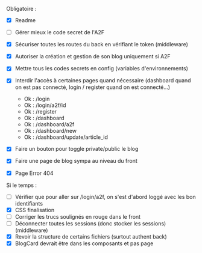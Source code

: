 Obligatoire :  
- [X] Readme
- [ ] Gérer mieux le code secret de l'A2F
- [X] Sécuriser toutes les routes du back en vérifiant le token (middleware)
- [X] Autoriser la création et gestion de son blog uniquement si A2F
- [x] Mettre tous les codes secrets en config (variables d'environnements)
- [x] Interdir l'accès à certaines pages quand nécessaire (dashboard quand on est pas connecté, login / register quand on est connecté...)  
    - Ok : /login
    - Ok : /login/a2f/id
    - Ok : /register
    - Ok : /dashboard
    - Ok : /dashboard/a2f
    - Ok : /dashboard/new
    - Ok : /dashboard/update/article_id

- [x] Faire un bouton pour toggle private/public le blog
- [x] Faire une page de blog sympa au niveau du front
- [x] Page Error 404

Si le temps :
- [ ] Vérifier que pour aller sur /login/a2f, on s'est d'abord loggé avec les bon identifiants
- [X] CSS finalisation
- [ ] Corriger les trucs soulignés en rouge dans le front
- [ ] Déconnecter toutes les sessions (donc stocker les sessions) (middleware)
- [X] Revoir la structure de certains fichiers (surtout authent back)
- [X] BlogCard devrait être dans les composants et pas page